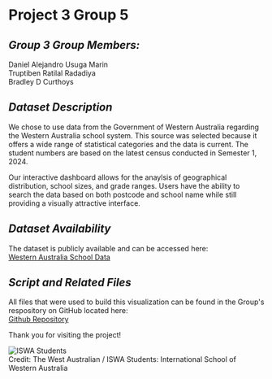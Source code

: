 # Project 3 Group 5

## **_Group 3 Group Members:_** <br/>

Daniel Alejandro Usuga Marin <br/>
Truptiben Ratilal Radadiya <br/>
Bradley D Curthoys

## **_Dataset Description_** <br/>

We chose to use data from the Government of Western Australia regarding the Western Australia school system. This source was selected because it offers a wide range of statistical categories and the data is current. The student numbers are based on the latest census conducted in Semester 1, 2024.

Our interactive dashboard allows for the anaylsis of geographical distribution, school sizes, and grade ranges. Users have the ability to search the data based on both postcode and school name while still providing a visually attractive interface.

## **_Dataset Availability_** <br/>

The dataset is publicly available and can be accessed here:<br/>
[Western Australia School Data](https://catalogue.data.wa.gov.au/dataset/western-australian-schools-lists/resource/c11a690c-65c1-4cb8-87eb-182fd820c898)

## **_Script and Related Files_** <br/>

All files that were used to build this visualization can be found in the Group's respository on GitHub located here:<br/>
[Github Repository](https://github.com/dausugam/project_3_Group_5)

Thank you for visiting the project!

<img src="https://images.thewest.com.au/publication/C-2169354/0e07ce8731eda7229e725fb48a6626236f2a82a7-16x9-x0y209w4000h2250.jpg?imwidth=410&amp;impolicy=wan_v3" alt="ISWA Students" class="css-16r7l45-StyledImage en5ut4d0"><br/>
Credit: The West Australian / ISWA Students: International School of Western Australia
